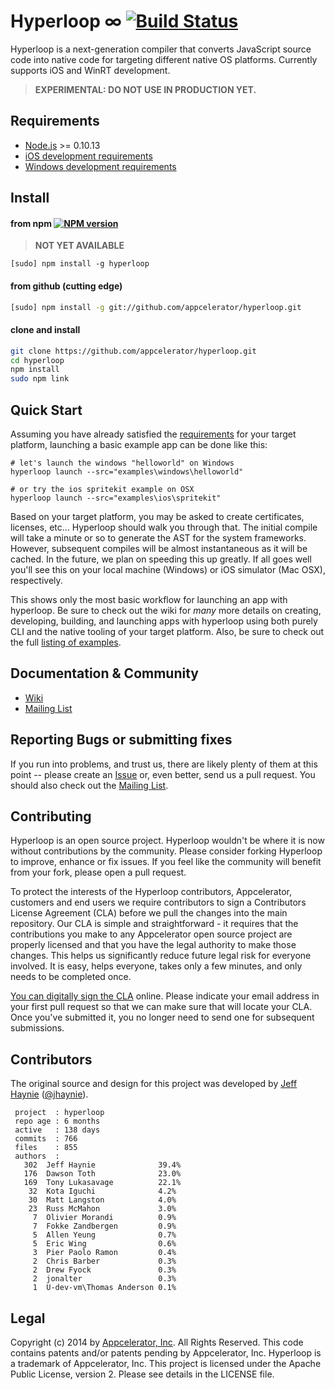 # Hyperloop ∞ [![Build Status](https://travis-ci.org/appcelerator/hyperloop.png)](https://travis-ci.org/appcelerator/hyperloop)

Hyperloop is a next-generation compiler that converts JavaScript source code into native code for targeting different native OS platforms. Currently supports iOS and WinRT development.

> **EXPERIMENTAL: DO NOT USE IN PRODUCTION YET.**

## Requirements

* [Node.js](http://nodejs.org/) >= 0.10.13
* [iOS development requirements](https://github.com/appcelerator/hyperloop/wiki/Getting-started-with-iOS-and-Hyperloop)
* [Windows development requirements](https://github.com/appcelerator/hyperloop/wiki/Running-Hyperloop-on-Windows)

## Install

#### from npm [![NPM version](https://badge.fury.io/js/hyperloop.png)](http://badge.fury.io/js/hyperloop)

> **NOT YET AVAILABLE**

```
[sudo] npm install -g hyperloop
```

#### from github (cutting edge)

```bash
[sudo] npm install -g git://github.com/appcelerator/hyperloop.git
```

#### clone and install

```bash
git clone https://github.com/appcelerator/hyperloop.git
cd hyperloop
npm install
sudo npm link
```

## Quick Start

Assuming you have already satisfied the [requirements](https://github.com/appcelerator/hyperloop#requirements) for your target platform, launching a basic example app can be done like this:

```
# let's launch the windows "helloworld" on Windows
hyperloop launch --src="examples\windows\helloworld"

# or try the ios spritekit example on OSX
hyperloop launch --src="examples\ios\spritekit"
```

Based on your target platform, you may be asked to create certificates, licenses, etc... Hyperloop should walk you through that. The initial compile will take a minute or so to generate the AST for the system frameworks. However, subsequent compiles will be almost instantaneous as it will be cached.  In the future, we plan on speeding this up greatly. If all goes well you'll see this on your local machine (Windows) or iOS simulator (Mac OSX), respectively.

This shows only the most basic workflow for launching an app with hyperloop. Be sure to check out the wiki for _many_ more details on creating, developing, building, and launching apps with hyperloop using both purely CLI and the native tooling of your target platform. Also, be sure to check out the full [listing of examples](https://github.com/appcelerator/hyperloop/tree/master/examples).

## Documentation & Community

- [Wiki](https://github.com/appcelerator/hyperloop/wiki)
- [Mailing List](https://groups.google.com/forum/#!forum/tinext)

## Reporting Bugs or submitting fixes

If you run into problems, and trust us, there are likely plenty of them at this point -- please create an [Issue](https://github.com/appcelerator/hyperloop/issues) or, even better, send us a pull request. You should also check out the [Mailing List](https://groups.google.com/forum/#!forum/tinext).

## Contributing

Hyperloop is an open source project.  Hyperloop wouldn't be where it is now without contributions by the community. Please consider forking Hyperloop to improve, enhance or fix issues. If you feel like the community will benefit from your fork, please open a pull request.

To protect the interests of the Hyperloop contributors, Appcelerator, customers and end users we require contributors to sign a Contributors License Agreement (CLA) before we pull the changes into the main repository. Our CLA is simple and straightforward - it requires that the contributions you make to any Appcelerator open source project are properly licensed and that you have the legal authority to make those changes. This helps us significantly reduce future legal risk for everyone involved. It is easy, helps everyone, takes only a few minutes, and only needs to be completed once.

[You can digitally sign the CLA](http://bit.ly/app_cla) online. Please indicate your email address in your first pull request so that we can make sure that will locate your CLA.  Once you've submitted it, you no longer need to send one for subsequent submissions.

## Contributors

The original source and design for this project was developed by [Jeff Haynie](http://github.com/jhaynie) ([@jhaynie](http://twitter.com/jhaynie)).

```
 project  : hyperloop
 repo age : 6 months
 active   : 138 days
 commits  : 766
 files    : 855
 authors  :
   302  Jeff Haynie              39.4%
   176  Dawson Toth              23.0%
   169  Tony Lukasavage          22.1%
    32  Kota Iguchi              4.2%
    30  Matt Langston            4.0%
    23  Russ McMahon             3.0%
     7  Olivier Morandi          0.9%
     7  Fokke Zandbergen         0.9%
     5  Allen Yeung              0.7%
     5  Eric Wing                0.6%
     3  Pier Paolo Ramon         0.4%
     2  Chris Barber             0.3%
     2  Drew Fyock               0.3%
     2  jonalter                 0.3%
     1  U-dev-vm\Thomas Anderson 0.1%
```

## Legal

Copyright (c) 2014 by [Appcelerator, Inc](http://www.appcelerator.com). All Rights Reserved.
This code contains patents and/or patents pending by Appcelerator, Inc.
Hyperloop is a trademark of Appcelerator, Inc.
This project is licensed under the Apache Public License, version 2.  Please see details in the LICENSE file.

